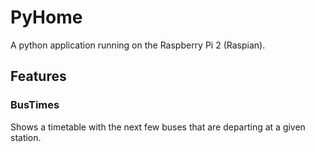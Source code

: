 # PyHome
A python application running on the Raspberry Pi 2 (Raspian).

## Features

### BusTimes

Shows a timetable with the next few buses that are departing at a given station.
